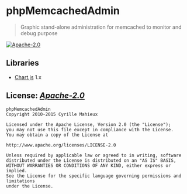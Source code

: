 # phpMemcachedAdmin
> Graphic stand-alone administration for memcached to monitor and debug purpose

[![Apache-2.0](https://img.shields.io/badge/license-Apache--2.0-green.svg)](http://www.apache.org/licenses/LICENSE-2.0)

## Libraries
- [Chart.js](https://github.com/nnnick/Chart.js) 1.x

## License: _[Apache-2.0](http://www.apache.org/licenses/LICENSE-2.0)_

    phpMemcachedAdmin
    Copyright 2010-2015 Cyrille Mahieux

    Licensed under the Apache License, Version 2.0 (the "License");
    you may not use this file except in compliance with the License.
    You may obtain a copy of the License at

    http://www.apache.org/licenses/LICENSE-2.0

    Unless required by applicable law or agreed to in writing, software
    distributed under the License is distributed on an "AS IS" BASIS,
    WITHOUT WARRANTIES OR CONDITIONS OF ANY KIND, either express or implied.
    See the License for the specific language governing permissions and limitations
    under the License.
